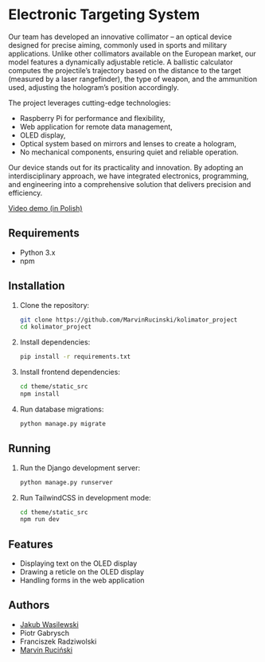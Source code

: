 # Electronic Targeting System

Our team has developed an innovative collimator – an optical device designed for precise aiming, commonly used in sports and military applications. Unlike other collimators available on the European market, our model features a dynamically adjustable reticle. A ballistic calculator computes the projectile’s trajectory based on the distance to the target (measured by a laser rangefinder), the type of weapon, and the ammunition used, adjusting the hologram’s position accordingly.

The project leverages cutting-edge technologies:

- Raspberry Pi for performance and flexibility,
- Web application for remote data management,
- OLED display,
- Optical system based on mirrors and lenses to create a hologram,
- No mechanical components, ensuring quiet and reliable operation.

Our device stands out for its practicality and innovation. By adopting an interdisciplinary approach, we have integrated electronics, programming, and engineering into a comprehensive solution that delivers precision and efficiency.

[Video demo (in Polish)](https://youtu.be/mxnaJ6cRivI)

## Requirements

- Python 3.x
- npm

## Installation

1. Clone the repository:
    ```sh
    git clone https://github.com/MarvinRucinski/kolimator_project
    cd kolimator_project
    ```

2. Install dependencies:
    ```sh
    pip install -r requirements.txt
    ```

3. Install frontend dependencies:
    ```sh
    cd theme/static_src
    npm install
    ```

4. Run database migrations:
    ```sh
    python manage.py migrate
    ```

## Running

1. Run the Django development server:
    ```sh
    python manage.py runserver
    ```

2. Run TailwindCSS in development mode:
    ```sh
    cd theme/static_src
    npm run dev
    ```

## Features

- Displaying text on the OLED display
- Drawing a reticle on the OLED display
- Handling forms in the web application

## Authors

- [Jakub Wasilewski](https://github.com/wasilewskiJ)
- Piotr Gabrysch
- Franciszek Radziwolski
- [Marvin Ruciński](https://github.com/MarvinRucinski)

